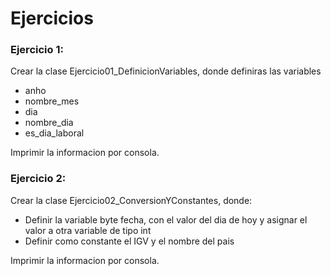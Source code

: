 # Ejercicios

### Ejercicio 1: 
Crear la clase Ejercicio01_DefinicionVariables, donde definiras las variables

 - anho
 - nombre_mes
 - dia
 - nombre_dia
 - es_dia_laboral
 
 Imprimir la informacion por consola.
 
 
 ### Ejercicio 2: 
Crear la clase Ejercicio02_ConversionYConstantes, donde:

 - Definir la variable byte fecha, con el valor del dia de hoy y asignar el valor a otra variable de tipo int
 - Definir como constante el IGV y el nombre del pais
 
 Imprimir la informacion por consola.